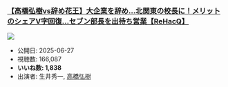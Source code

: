 ### [【高橋弘樹vs辞め花王】大企業を辞め...北関東の校長に！メリットのシェアV字回復...セブン部長を出待ち営業【ReHacQ】](https://www.youtube.com/watch?v=xDmYqCMz9ck)
[![](https://img.youtube.com/vi/xDmYqCMz9ck/sddefault.jpg)](https://www.youtube.com/watch?v=xDmYqCMz9ck)
-   公開日: 2025-06-27
-   視聴数: 166,087
-   **いいね数: 1,838**
-   出演者: 生井秀一, [高橋弘樹](/rehacq_fan/people/高橋弘樹 "wikilink")
